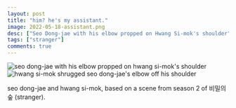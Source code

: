 ```yaml
---
layout: post
title: "him? he's my assistant."
image: 2022-05-18-assistant.png
desc: ["Seo Dong-jae with his elbow propped on Hwang Si-mok's shoulder"]
tags: ["stranger"]
comments: true
---
```


![seo dong-jae with his elbow propped on hwang si-mok's shoulder](http://www.icefairy.net/artlog/2022-05-18-assistant.png)
![hwang si-mok shrugged seo dong-jae's elbow off his shoulder](http://www.icefairy.net/artlog/2022-05-18-assistant2.png)

seo dong-jae and hwang si-mok, based on a scene from season 2 of 비밀의 숲 (stranger). 
